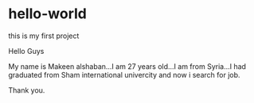 # hello-world
this is my first project


Hello Guys

My name is Makeen alshaban...I am 27 years old...I am from Syria...I had graduated from Sham international univercity and now i search for job.

Thank you.
